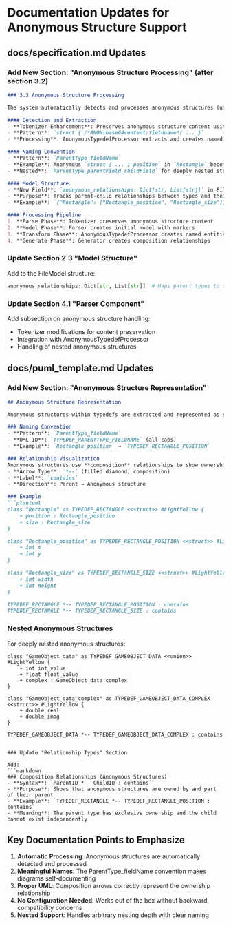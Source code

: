 # Documentation Updates for Anonymous Structure Support

## docs/specification.md Updates

### Add New Section: "Anonymous Structure Processing" (after section 3.2)

```markdown
### 3.3 Anonymous Structure Processing

The system automatically detects and processes anonymous structures (unnamed structs/unions within typedefs) to create clear, maintainable PlantUML diagrams.

#### Detection and Extraction
- **Tokenizer Enhancement**: Preserves anonymous structure content using base64-encoded markers
- **Pattern**: `struct { /*ANON:base64content:fieldname*/ ... }`
- **Processing**: AnonymousTypedefProcessor extracts and creates named entities

#### Naming Convention
- **Pattern**: `ParentType_fieldName`
- **Example**: Anonymous `struct { ... } position` in `Rectangle` becomes `Rectangle_position`
- **Nested**: `ParentType_parentField_childField` for deeply nested structures

#### Model Structure
- **New Field**: `anonymous_relationships: Dict[str, List[str]]` in FileModel
- **Purpose**: Tracks parent-child relationships between types and their anonymous structures
- **Example**: `{"Rectangle": ["Rectangle_position", "Rectangle_size"]}`

#### Processing Pipeline
1. **Parse Phase**: Tokenizer preserves anonymous structure content
2. **Model Phase**: Parser creates initial model with markers
3. **Transform Phase**: AnonymousTypedefProcessor creates named entities
4. **Generate Phase**: Generator creates composition relationships
```

### Update Section 2.3 "Model Structure"

Add to the FileModel structure:
```python
anonymous_relationships: Dict[str, List[str]]  # Maps parent types to their anonymous children
```

### Update Section 4.1 "Parser Component"

Add subsection on anonymous structure handling:
- Tokenizer modifications for content preservation
- Integration with AnonymousTypedefProcessor
- Handling of nested anonymous structures

## docs/puml_template.md Updates

### Add New Section: "Anonymous Structure Representation"

```markdown
## Anonymous Structure Representation

Anonymous structures within typedefs are extracted and represented as separate classes with meaningful names.

### Naming Convention
- **Pattern**: `ParentType_fieldName`
- **UML ID**: `TYPEDEF_PARENTTYPE_FIELDNAME` (all caps)
- **Example**: `Rectangle_position` → `TYPEDEF_RECTANGLE_POSITION`

### Relationship Visualization
Anonymous structures use **composition** relationships to show ownership:
- **Arrow Type**: `*--` (filled diamond, composition)
- **Label**: `contains`
- **Direction**: Parent → Anonymous structure

### Example
```plantuml
class "Rectangle" as TYPEDEF_RECTANGLE <<struct>> #LightYellow {
    + position : Rectangle_position
    + size : Rectangle_size
}

class "Rectangle_position" as TYPEDEF_RECTANGLE_POSITION <<struct>> #LightYellow {
    + int x
    + int y
}

class "Rectangle_size" as TYPEDEF_RECTANGLE_SIZE <<struct>> #LightYellow {
    + int width
    + int height
}

TYPEDEF_RECTANGLE *-- TYPEDEF_RECTANGLE_POSITION : contains
TYPEDEF_RECTANGLE *-- TYPEDEF_RECTANGLE_SIZE : contains
```

### Nested Anonymous Structures
For deeply nested anonymous structures:
```plantuml
class "GameObject_data" as TYPEDEF_GAMEOBJECT_DATA <<union>> #LightYellow {
    + int int_value
    + float float_value
    + complex : GameObject_data_complex
}

class "GameObject_data_complex" as TYPEDEF_GAMEOBJECT_DATA_COMPLEX <<struct>> #LightYellow {
    + double real
    + double imag
}

TYPEDEF_GAMEOBJECT_DATA *-- TYPEDEF_GAMEOBJECT_DATA_COMPLEX : contains
```
```

### Update "Relationship Types" Section

Add:
```markdown
### Composition Relationships (Anonymous Structures)
- **Syntax**: `ParentID *-- ChildID : contains`
- **Purpose**: Shows that anonymous structures are owned by and part of their parent
- **Example**: `TYPEDEF_RECTANGLE *-- TYPEDEF_RECTANGLE_POSITION : contains`
- **Meaning**: The parent type has exclusive ownership and the child cannot exist independently
```

## Key Documentation Points to Emphasize

1. **Automatic Processing**: Anonymous structures are automatically detected and processed
2. **Meaningful Names**: The ParentType_fieldName convention makes diagrams self-documenting
3. **Proper UML**: Composition arrows correctly represent the ownership relationship
4. **No Configuration Needed**: Works out of the box without backward compatibility concerns
5. **Nested Support**: Handles arbitrary nesting depth with clear naming